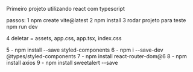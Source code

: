 Primeiro projeto utilizando react com typescript

passos:
1 npm create vite@latest
2 npm install
3 rodar projeto para teste
npm run dev

4 deletar = assets, app.css, app.tsx, index.css

5 - npm install --save styled-components
6 - npm i --save-dev @types/styled-components
7 - npm install react-router-dom@6
8 - npm install axios
9 - npm install sweetalert --save
